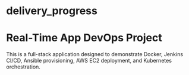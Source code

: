 # delivery_progress
# Real-Time App DevOps Project
This is a full-stack application designed to demonstrate Docker, Jenkins CI/CD, Ansible provisioning, AWS EC2 deployment, and Kubernetes orchestration.

